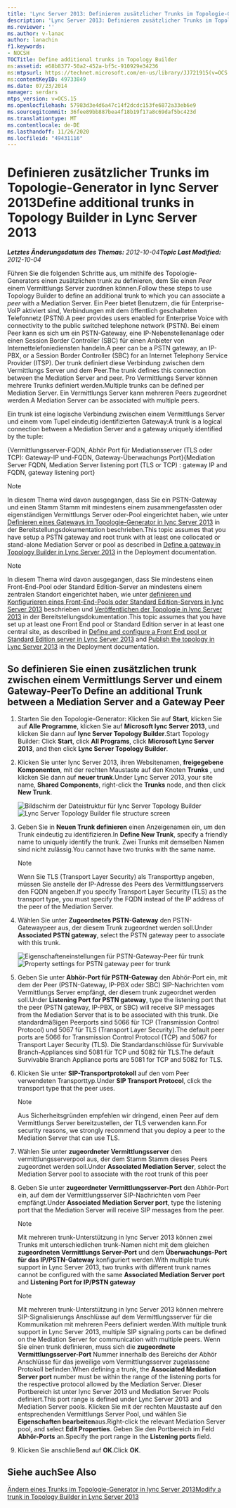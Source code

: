 ```yaml
---
title: 'Lync Server 2013: Definieren zusätzlicher Trunks im Topologie-Generator'
description: 'Lync Server 2013: Definieren zusätzlicher Trunks im Topologie-Generator'
ms.reviewer: ''
ms.author: v-lanac
author: lanachin
f1.keywords:
- NOCSH
TOCTitle: Define additional trunks in Topology Builder
ms:assetid: e68b8377-50a2-452a-bf5c-910929e34236
ms:mtpsurl: https://technet.microsoft.com/en-us/library/JJ721915(v=OCS.15)
ms:contentKeyID: 49733849
ms.date: 07/23/2014
manager: serdars
mtps_version: v=OCS.15
ms.openlocfilehash: 57983d3e4d6a47c14f2dcdc153fe6872a33eb6e9
ms.sourcegitcommit: 36fee89bb887bea4f18b19f17a8c69daf5bc423d
ms.translationtype: MT
ms.contentlocale: de-DE
ms.lasthandoff: 11/26/2020
ms.locfileid: "49431116"
---
```

# <a name="define-additional-trunks-in-topology-builder-in-lync-server-2013"></a><span data-ttu-id="86772-103">Definieren zusätzlicher Trunks im Topologie-Generator in lync Server 2013</span><span class="sxs-lookup"><span data-stu-id="86772-103">Define additional trunks in Topology Builder in Lync Server 2013</span></span>

<div data-xmlns="http://www.w3.org/1999/xhtml">

<div class="topic" data-xmlns="http://www.w3.org/1999/xhtml" data-msxsl="urn:schemas-microsoft-com:xslt" data-cs="https://msdn.microsoft.com/">

<div data-asp="https://msdn2.microsoft.com/asp">



</div>

<div id="mainSection">

<div id="mainBody"><span data-ttu-id="86772-104">

<span> </span></span><span class="sxs-lookup"><span data-stu-id="86772-104">

<span> </span></span></span>

<span data-ttu-id="86772-105">_**Letztes Änderungsdatum des Themas:** 2012-10-04_</span><span class="sxs-lookup"><span data-stu-id="86772-105">_**Topic Last Modified:** 2012-10-04_</span></span>

<span data-ttu-id="86772-106">Führen Sie die folgenden Schritte aus, um mithilfe des Topologie-Generators einen zusätzlichen trunk zu definieren, dem Sie einen *Peer* einem Vermittlungs Server zuordnen können.</span><span class="sxs-lookup"><span data-stu-id="86772-106">Follow these steps to use Topology Builder to define an additional trunk to which you can associate a *peer* with a Mediation Server.</span></span> <span data-ttu-id="86772-107">Ein Peer bietet Benutzern, die für Enterprise-VoIP aktiviert sind, Verbindungen mit dem öffentlich geschalteten Telefonnetz (PSTN).</span><span class="sxs-lookup"><span data-stu-id="86772-107">A peer provides users enabled for Enterprise Voice with connectivity to the public switched telephone network (PSTN).</span></span> <span data-ttu-id="86772-108">Bei einem Peer kann es sich um ein PSTN-Gateway, eine IP-Nebenstellenanlage oder einen Session Border Controller (SBC) für einen Anbieter von Internettelefoniediensten handeln.</span><span class="sxs-lookup"><span data-stu-id="86772-108">A peer can be a PSTN gateway, an IP-PBX, or a Session Border Controller (SBC) for an Internet Telephony Service Provider (ITSP).</span></span> <span data-ttu-id="86772-109">Der trunk definiert diese Verbindung zwischen dem Vermittlungs Server und dem Peer.</span><span class="sxs-lookup"><span data-stu-id="86772-109">The trunk defines this connection between the Mediation Server and peer.</span></span> <span data-ttu-id="86772-110">Pro Vermittlungs Server können mehrere Trunks definiert werden.</span><span class="sxs-lookup"><span data-stu-id="86772-110">Multiple trunks can be defined per Mediation Server.</span></span> <span data-ttu-id="86772-111">Ein Vermittlungs Server kann mehreren Peers zugeordnet werden.</span><span class="sxs-lookup"><span data-stu-id="86772-111">A Mediation Server can be associated with multiple peers.</span></span>

<span data-ttu-id="86772-112">Ein trunk ist eine logische Verbindung zwischen einem Vermittlungs Server und einem vom Tupel eindeutig identifizierten Gateway:</span><span class="sxs-lookup"><span data-stu-id="86772-112">A trunk is a logical connection between a Mediation Server and a gateway uniquely identified by the tuple:</span></span>

<span data-ttu-id="86772-113">{Vermittlungsserver-FQDN, Abhör Port für Mediationsserver (TLS oder TCP): Gateway-IP und-FQDN, Gateway-Überwachungs Port}</span><span class="sxs-lookup"><span data-stu-id="86772-113">{Mediation Server FQDN, Mediation Server listening port (TLS or TCP) : gateway IP and FQDN, gateway listening port}</span></span>

<div>


> [!NOTE]  
> <span data-ttu-id="86772-114">In diesem Thema wird davon ausgegangen, dass Sie ein PSTN-Gateway und einen Stamm Stamm mit mindestens einem zusammengefassten oder eigenständigen Vermittlungs Server oder-Pool eingerichtet haben, wie unter <A href="lync-server-2013-define-a-gateway-in-topology-builder.md">Definieren eines Gateways im Topologie-Generator in lync Server 2013</A> in der Bereitstellungsdokumentation beschrieben.</span><span class="sxs-lookup"><span data-stu-id="86772-114">This topic assumes that you have setup a PSTN gateway and root trunk with at least one collocated or stand-alone Mediation Server or pool as described in <A href="lync-server-2013-define-a-gateway-in-topology-builder.md">Define a gateway in Topology Builder in Lync Server 2013</A> in the Deployment documentation.</span></span>



</div>

<div>


> [!NOTE]  
> <span data-ttu-id="86772-115">In diesem Thema wird davon ausgegangen, dass Sie mindestens einen Front-End-Pool oder Standard Edition-Server an mindestens einem zentralen Standort eingerichtet haben, wie unter <A href="lync-server-2013-define-and-configure-a-front-end-pool-or-standard-edition-server.md">definieren und Konfigurieren eines Front-End-Pools oder Standard Edition-Servers in lync Server 2013</A> beschrieben und <A href="lync-server-2013-publish-the-topology.md">Veröffentlichen der Topologie in lync Server 2013</A> in der Bereitstellungsdokumentation.</span><span class="sxs-lookup"><span data-stu-id="86772-115">This topic assumes that you have set up at least one Front End pool or Standard Edition server in at least one central site, as described in <A href="lync-server-2013-define-and-configure-a-front-end-pool-or-standard-edition-server.md">Define and configure a Front End pool or Standard Edition server in Lync Server 2013</A> and <A href="lync-server-2013-publish-the-topology.md">Publish the topology in Lync Server 2013</A> in the Deployment documentation.</span></span>



</div>

<div>

## <a name="to-define-an-additional-trunk-between-a-mediation-server-and-a-gateway-peer"></a><span data-ttu-id="86772-116">So definieren Sie einen zusätzlichen trunk zwischen einem Vermittlungs Server und einem Gateway-Peer</span><span class="sxs-lookup"><span data-stu-id="86772-116">To Define an additional Trunk between a Mediation Server and a Gateway Peer</span></span>

1.  <span data-ttu-id="86772-117">Starten Sie den Topologie-Generator: Klicken Sie auf **Start**, klicken Sie auf **Alle Programme**, klicken Sie auf **Microsoft lync Server 2013**, und klicken Sie dann auf **lync Server Topology Builder**.</span><span class="sxs-lookup"><span data-stu-id="86772-117">Start Topology Builder: Click **Start**, click **All Programs**, click **Microsoft Lync Server 2013**, and then click **Lync Server Topology Builder**.</span></span>

2.  <span data-ttu-id="86772-118">Klicken Sie unter lync Server 2013, ihren Websitenamen, **freigegebene Komponenten**, mit der rechten Maustaste auf den Knoten **Trunks** , und klicken Sie dann auf **neuer trunk**.</span><span class="sxs-lookup"><span data-stu-id="86772-118">Under Lync Server 2013, your site name, **Shared Components**, right-click the **Trunks** node, and then click **New Trunk**.</span></span>
    
    <span data-ttu-id="86772-119">![Bildschirm der Dateistruktur für lync Server Topology Builder](images/JJ721915.90d5b349-aa1e-407a-87ed-fa112f478560(OCS.15).png "Bildschirm der Dateistruktur für lync Server Topology Builder")</span><span class="sxs-lookup"><span data-stu-id="86772-119">![Lync Server Topology Builder file structure screen](images/JJ721915.90d5b349-aa1e-407a-87ed-fa112f478560(OCS.15).png "Lync Server Topology Builder file structure screen")</span></span>

3.  <span data-ttu-id="86772-120">Geben Sie in **Neuen Trunk definieren** einen Anzeigenamen ein, um den Trunk eindeutig zu identifizieren.</span><span class="sxs-lookup"><span data-stu-id="86772-120">In **Define New Trunk**, specify a friendly name to uniquely identify the trunk.</span></span> <span data-ttu-id="86772-121">Zwei Trunks mit demselben Namen sind nicht zulässig.</span><span class="sxs-lookup"><span data-stu-id="86772-121">You cannot have two trunks with the same name.</span></span>
    
    <div>
    

    > [!NOTE]  
    > <span data-ttu-id="86772-122">Wenn Sie TLS (Transport Layer Security) als Transporttyp angeben, müssen Sie anstelle der IP-Adresse des Peers des Vermittlungsservers den FQDN angeben.</span><span class="sxs-lookup"><span data-stu-id="86772-122">If you specify Transport Layer Security (TLS) as the transport type, you must specify the FQDN instead of the IP address of the peer of the Mediation Server.</span></span>

    
    </div>

4.  <span data-ttu-id="86772-123">Wählen Sie unter **Zugeordnetes PSTN-Gateway** den PSTN-Gatewaypeer aus, der diesem Trunk zugeordnet werden soll.</span><span class="sxs-lookup"><span data-stu-id="86772-123">Under **Associated PSTN gateway**, select the PSTN gateway peer to associate with this trunk.</span></span>
    
    <span data-ttu-id="86772-124">![Eigenschafteneinstellungen für PSTN-Gateway-Peer für trunk](images/JJ721915.7c3fe8ee-8f4c-4413-8462-8347228e61bb(OCS.15).png "Eigenschafteneinstellungen für PSTN-Gateway-Peer für trunk")</span><span class="sxs-lookup"><span data-stu-id="86772-124">![Property settings for PSTN gateway peer for trunk](images/JJ721915.7c3fe8ee-8f4c-4413-8462-8347228e61bb(OCS.15).png "Property settings for PSTN gateway peer for trunk")</span></span>

5.  <span data-ttu-id="86772-125">Geben Sie unter **Abhör-Port für PSTN-Gateway** den Abhör-Port ein, mit dem der Peer (PSTN-Gateway, IP-PBX oder SBC) SIP-Nachrichten vom Vermittlungs Server empfängt, der diesem trunk zugeordnet werden soll.</span><span class="sxs-lookup"><span data-stu-id="86772-125">Under **Listening Port for PSTN gateway**, type the listening port that the peer (PSTN gateway, IP-PBX, or SBC) will receive SIP messages from the Mediation Server that is to be associated with this trunk.</span></span> <span data-ttu-id="86772-126">Die standardmäßigen Peerports sind 5066 für TCP (Transmission Control Protocol) und 5067 für TLS (Transport Layer Security).</span><span class="sxs-lookup"><span data-stu-id="86772-126">The default peer ports are 5066 for Transmission Control Protocol (TCP) and 5067 for Transport Layer Security (TLS).</span></span> <span data-ttu-id="86772-127">Die Standardanschlüsse für Survivable Branch-Appliances sind 5081 für TCP und 5082 für TLS.</span><span class="sxs-lookup"><span data-stu-id="86772-127">The default Survivable Branch Appliance ports are 5081 for TCP and 5082 for TLS.</span></span>

6.  <span data-ttu-id="86772-128">Klicken Sie unter **SIP-Transportprotokoll** auf den vom Peer verwendeten Transporttyp.</span><span class="sxs-lookup"><span data-stu-id="86772-128">Under **SIP Transport Protocol**, click the transport type that the peer uses.</span></span>
    
    <div>
    

    > [!NOTE]  
    > <span data-ttu-id="86772-129">Aus Sicherheitsgründen empfehlen wir dringend, einen Peer auf dem Vermittlungs Server bereitzustellen, der TLS verwenden kann.</span><span class="sxs-lookup"><span data-stu-id="86772-129">For security reasons, we strongly recommend that you deploy a peer to the Mediation Server that can use TLS.</span></span>

    
    </div>

7.  <span data-ttu-id="86772-130">Wählen Sie unter **zugeordneter Vermittlungsserver** den vermittlungsserverpool aus, der dem Stamm Stamm dieses Peers zugeordnet werden soll.</span><span class="sxs-lookup"><span data-stu-id="86772-130">Under **Associated Mediation Server**, select the Mediation Server pool to associate with the root trunk of this peer</span></span>

8.  <span data-ttu-id="86772-131">Geben Sie unter **zugeordneter Vermittlungsserver-Port** den Abhör-Port ein, auf dem der Vermittlungsserver SIP-Nachrichten vom Peer empfängt.</span><span class="sxs-lookup"><span data-stu-id="86772-131">Under **Associated Mediation Server port**, type the listening port that the Mediation Server will receive SIP messages from the peer.</span></span>
    
    <div>
    

    > [!NOTE]  
    > <span data-ttu-id="86772-132">Mit mehreren trunk-Unterstützung in lync Server 2013 können zwei Trunks mit unterschiedlichen trunk-Namen nicht mit dem gleichen <STRONG>zugeordneten Vermittlungs Server-Port</STRONG> und dem <STRONG>Überwachungs-Port für das IP/PSTN-Gateway</STRONG> konfiguriert werden.</span><span class="sxs-lookup"><span data-stu-id="86772-132">With multiple trunk support in Lync Server 2013, two trunks with different trunk names cannot be configured with the same <STRONG>Associated Mediation Server port</STRONG> and <STRONG>Listening Port for IP/PSTN gateway</STRONG></span></span>

    
    </div>
    
    <div>
    

    > [!NOTE]  
    > <span data-ttu-id="86772-133">Mit mehreren trunk-Unterstützung in lync Server 2013 können mehrere SIP-Signalisierungs Anschlüsse auf dem Vermittlungsserver für die Kommunikation mit mehreren Peers definiert werden.</span><span class="sxs-lookup"><span data-stu-id="86772-133">With multiple trunk support in Lync Server 2013, multiple SIP signaling ports can be defined on the Mediation Server for communication with multiple peers.</span></span> <span data-ttu-id="86772-134">Wenn Sie einen trunk definieren, muss sich die <STRONG>zugeordnete Vermittlungsserver-Port</STRONG> Nummer innerhalb des Bereichs der Abhör Anschlüsse für das jeweilige vom Vermittlungsserver zugelassene Protokoll befinden.</span><span class="sxs-lookup"><span data-stu-id="86772-134">When defining a trunk, the <STRONG>Associated Mediation Server port</STRONG> number must be within the range of the listening ports for the respective protocol allowed by the Mediation Server.</span></span> <span data-ttu-id="86772-135">Dieser Portbereich ist unter lync Server 2013 und Mediation Server Pools definiert.</span><span class="sxs-lookup"><span data-stu-id="86772-135">This port range is defined under Lync Server 2013 and Mediation Server pools.</span></span> <span data-ttu-id="86772-136">Klicken Sie mit der rechten Maustaste auf den entsprechenden Vermittlungs Server Pool, und wählen Sie <STRONG>Eigenschaften bearbeiten</STRONG>aus.</span><span class="sxs-lookup"><span data-stu-id="86772-136">Right-click the relevant Mediation Server pool, and select <STRONG>Edit Properties</STRONG>.</span></span> <span data-ttu-id="86772-137">Geben Sie den Portbereich im Feld <STRONG>Abhör-Ports</STRONG> an.</span><span class="sxs-lookup"><span data-stu-id="86772-137">Specify the port range in the <STRONG>Listening ports</STRONG> field.</span></span>

    
    </div>

9.  <span data-ttu-id="86772-138">Klicken Sie anschließend auf **OK**.</span><span class="sxs-lookup"><span data-stu-id="86772-138">Click **OK**.</span></span>

</div>

<div>

## <a name="see-also"></a><span data-ttu-id="86772-139">Siehe auch</span><span class="sxs-lookup"><span data-stu-id="86772-139">See Also</span></span>


[<span data-ttu-id="86772-140">Ändern eines Trunks im Topologie-Generator in lync Server 2013</span><span class="sxs-lookup"><span data-stu-id="86772-140">Modify a trunk in Topology Builder in Lync Server 2013</span></span>](lync-server-2013-modify-a-trunk-in-topology-builder.md)  
  

<span data-ttu-id="86772-141"></div>

</div>

<span> </span>

</div>

</div>

</span><span class="sxs-lookup"><span data-stu-id="86772-141"></div>

</div>

<span> </span>

</div>

</div>

</span></span></div>


